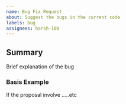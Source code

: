 ```yaml
---
name: Bug Fix Request
about: Suggest the bugs in the current code
labels: bug
assignees: harsh-100
---
```


## Summary

Brief explanation of the bug

### Basis Example

If the proposal involve .....etc
